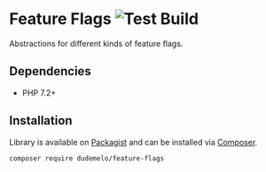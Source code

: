 # Feature Flags ![Test Build]

Abstractions for different kinds of feature flags.

## Dependencies

* PHP 7.2+

## Installation

Library is available on [Packagist] and can be installed via [Composer].

```sh
composer require dudemelo/feature-flags
```

[Packagist]: https://packagist.org
[Composer]: https://getcomposer.org
[Test Build]: https://github.com/dudemelo/feature-flags-php/workflows/test/badge.svg

